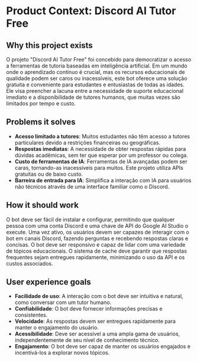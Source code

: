 # Product Context: Discord AI Tutor Free

## Why this project exists

O projeto "Discord AI Tutor Free" foi concebido para democratizar o acesso a ferramentas de tutoria baseadas em inteligência artificial. Em um mundo onde o aprendizado contínuo é crucial, mas os recursos educacionais de qualidade podem ser caros ou inacessíveis, este bot oferece uma solução gratuita e conveniente para estudantes e entusiastas de todas as idades. Ele visa preencher a lacuna entre a necessidade de suporte educacional imediato e a disponibilidade de tutores humanos, que muitas vezes são limitados por tempo e custo.

## Problems it solves

- **Acesso limitado a tutores**: Muitos estudantes não têm acesso a tutores particulares devido a restrições financeiras ou geográficas.
- **Respostas imediatas**: A necessidade de obter respostas rápidas para dúvidas acadêmicas, sem ter que esperar por um professor ou colega.
- **Custo de ferramentas de IA**: Ferramentas de IA avançadas podem ser caras, tornando-as inacessíveis para muitos. Este projeto utiliza APIs gratuitas ou de baixo custo.
- **Barreira de entrada para IA**: Simplifica a interação com IA para usuários não técnicos através de uma interface familiar como o Discord.

## How it should work

O bot deve ser fácil de instalar e configurar, permitindo que qualquer pessoa com uma conta Discord e uma chave de API do Google AI Studio o execute. Uma vez ativo, os usuários devem ser capazes de interagir com o bot em canais Discord, fazendo perguntas e recebendo respostas claras e concisas. O bot deve ser responsivo e capaz de lidar com uma variedade de tópicos educacionais. O sistema de cache deve garantir que respostas frequentes sejam entregues rapidamente, minimizando o uso da API e os custos associados.

## User experience goals

- **Facilidade de uso**: A interação com o bot deve ser intuitiva e natural, como conversar com um tutor humano.
- **Confiabilidade**: O bot deve fornecer informações precisas e consistentes.
- **Velocidade**: As respostas devem ser entregues rapidamente para manter o engajamento do usuário.
- **Acessibilidade**: Deve ser acessível a uma ampla gama de usuários, independentemente de seu nível de conhecimento técnico.
- **Engajamento**: O bot deve ser capaz de manter os usuários engajados e incentivá-los a explorar novos tópicos.
